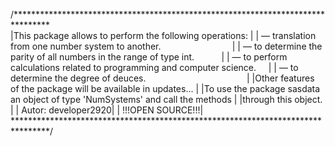 /********************************************************************************\
|This package allows to perform the following operations:                        |
|	— translation from one number system to another.                              |
|	— to determine the parity of all numbers in the range of type int.             |
|	— to perform calculations related to programming and computer science.       |
|	— to determine the degree of deuces.                                           |
|Other features of the package will be available in updates...                   |
|To use the package sasdata an object of type 'NumSystems' and call the methods  |
|through this object.                                                            |
|                                                            Autor: developer2920|
|                                                               !!!OPEN SOURCE!!!|
\********************************************************************************/
